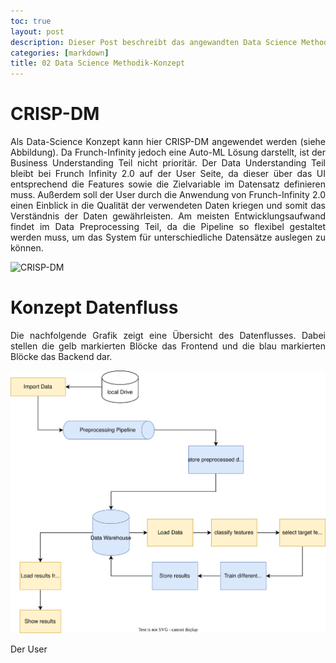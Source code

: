 ```yaml
---
toc: true
layout: post
description: Dieser Post beschreibt das angewandten Data Science Methodik-Konzept für Frunch Infinity 2.0
categories: [markdown]
title: 02 Data Science Methodik-Konzept
---
```



# CRISP-DM
<p style="text-align: justify;">Als Data-Science Konzept kann hier CRISP-DM angewendet werden (siehe Abbildung). Da Frunch-Infinity jedoch eine Auto-ML Lösung darstellt, ist der Business Understanding Teil nicht prioritär. Der Data Understanding Teil bleibt bei Frunch Infinity 2.0 auf der User Seite, da dieser über das UI entsprechend die Features sowie die Zielvariable im Datensatz definieren muss. Außerdem soll der User durch die Anwendung von Frunch-Infinity 2.0 einen Einblick in die Qualität der verwendeten Daten kriegen und somit das Verständnis der Daten gewährleisten. Am meisten Entwicklungsaufwand findet im Data Preprocessing Teil, da die Pipeline so flexibel gestaltet werden muss, um das System für unterschiedliche Datensätze auslegen zu können. 
</p>

![CRISP-DM]("./images/CRISP-DM.png")


# Konzept Datenfluss
<p style="text-align: justify;">Die nachfolgende Grafik zeigt eine Übersicht des Datenflusses. Dabei stellen die gelb markierten Blöcke das Frontend und die blau markierten Blöcke das Backend dar.
</p>

![Konzept Datenfluss](./diagrams/Prozess.svg)

Der User 